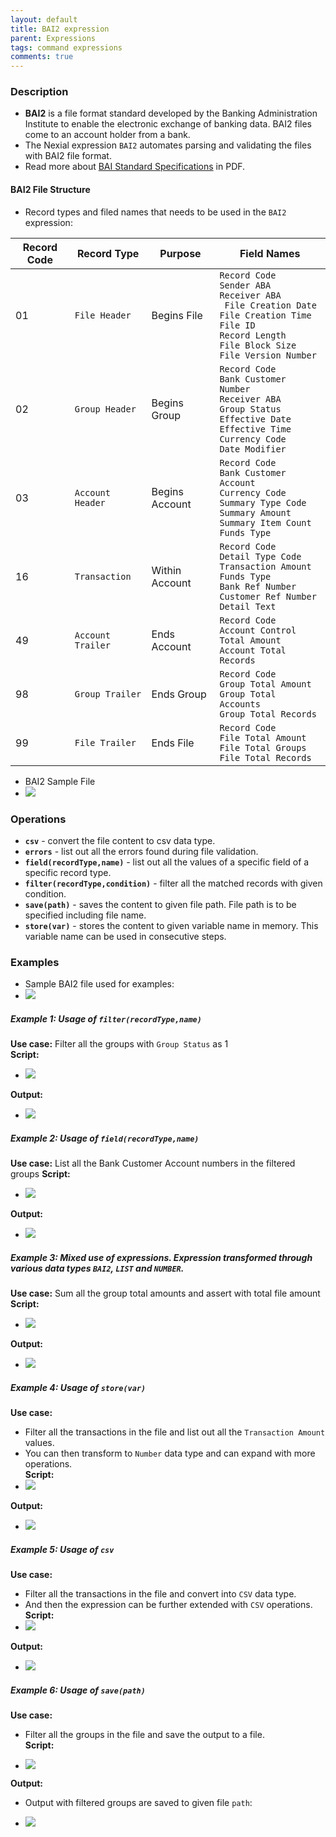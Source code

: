 ```yaml
---
layout: default
title: BAI2 expression
parent: Expressions
tags: command expressions
comments: true
---
```


### Description

- **BAI2**  is  a  file  format  standard  developed  by  the  Banking  Administration  Institute to  enable  the 
  electronic  exchange  of  banking  data. BAI2 files come to an account holder from a bank.
- The Nexial expression `BAI2` automates parsing and validating the files with BAI2 file format.
- Read more about [BAI Standard Specifications](https://www.bai.org/docs/default-source/libraries/site-general-downloads/cash_management_2005.pdf) in PDF. 

#### BAI2 File Structure
- Record types and filed names that needs to be used in the `BAI2` expression:

| Record Code | Record Type | Purpose | Field Names |
| --- | --- | --- | --- |
| 01  | `File Header` | Begins File | `Record Code`<br/>`Sender ABA`<br/>`Receiver ABA`<br/>` File Creation Date`<br/>`File Creation Time`<br/>`File ID`<br/>`Record Length`<br/>`File Block Size`<br/>`File Version Number`|
| 02  | `Group Header` | Begins Group |`Record Code`<br/>`Bank Customer Number`<br/>`Receiver ABA`<br/>`Group Status`<br/>`Effective Date`<br/>`Effective Time`<br/>`Currency Code`<br/>`Date Modifier`|
| 03  | `Account Header` | Begins Account | `Record Code`<br/>`Bank Customer Account`<br/>`Currency Code`<br/>`Summary Type Code`<br/>`Summary Amount`<br/>`Summary Item Count`<br/>`Funds Type`|
| 16  | `Transaction` | Within Account | `Record Code`<br/>`Detail Type Code`<br/>`Transaction Amount`<br/>`Funds Type`<br/>`Bank Ref Number`<br/>`Customer Ref Number`<br/>`Detail Text` |
| 49  | `Account Trailer` | Ends Account | `Record Code`<br/>`Account Control Total Amount`<br/>`Account Total Records`|
| 98  | `Group Trailer` | Ends Group | `Record Code`<br/>`Group Total Amount`<br/>`Group Total Accounts`<br/>`Group Total Records`|
| 99  | `File Trailer` | Ends File | `Record Code`<br/>`File Total Amount`<br/>`File Total Groups`<br/>`File Total Records`|

- BAI2 Sample File<br/>
- ![](image/BAI2_01.png)


### Operations

- **`csv`** - convert the file content to csv data type.
- **`errors`** - list out all the errors found during file validation.
- **`field(recordType,name)`** - list out all the values of a specific field of a specific record type.
- **`filter(recordType,condition)`** - filter all the matched records with given condition.
- **`save(path)`** - saves the content to given file path. File path is to be specified including file name.  
- **`store(var)`** - stores the content to given variable name in memory. This variable name can be used in consecutive steps. 

### Examples

- Sample BAI2 file used for examples:
- ![](image/BAI2_01.png) 

##### Example 1: Usage of `filter(recordType,name)`
**Use case:** Filter all the groups with `Group Status` as 1<br/>
**Script:**<br/>
- ![](image/BAI2_02.png)

**Output:**<br/>
- ![](image/BAI2_03.png)

##### Example 2: Usage of `field(recordType,name)`
**Use case:** List all the Bank Customer Account numbers in the filtered groups
**Script:**<br/>
- ![](image/BAI2_04.png)

**Output:**<br/>
- ![](image/BAI2_05.png)

##### Example 3: Mixed use of expressions. Expression transformed through various data types `BAI2`, `LIST` and `NUMBER`.
**Use case:** Sum all the group total amounts and assert with total file amount <br/>
**Script:**<br/>
- ![](image/BAI2_06.png)

**Output:**<br/>
- ![](image/BAI2_07.png)

##### Example 4: Usage of `store(var)`
**Use case:**
 - Filter all the transactions in the file and list out all the `Transaction Amount` values.
 -  You can then transform to `Number` data type and can expand with more operations.<br/>
**Script:**<br/>
- ![](image/BAI2_08.png)

**Output:**<br/>
- ![](image/BAI2_09.png)

##### Example 5: Usage of `csv`
**Use case:**
 - Filter all the transactions in the file and convert into `CSV` data type.
 - And then the expression can be further extended with `CSV` operations.<br/>
**Script:**<br/>
- ![](image/BAI2_10.png)

**Output:**<br/>
- ![](image/BAI2_11.png)

##### Example 6: Usage of `save(path)`
**Use case:**
 - Filter all the groups in the file and save the output to a file.<br/>
**Script:**<br/>

- ![](image/BAI2_12.png)

**Output:**<br/>
- Output with filtered groups are saved to given file `path`:

- ![](image/BAI2_13.png)